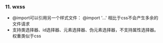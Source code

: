 ### 11. wxss

* @import可以引用另一个样式文件： @import '...' 相比于css不会产生多余的文件请求
* 支持类选择器、id选择器、元素选择器、伪元素选择器，不支持属性选择器。权重类似于css